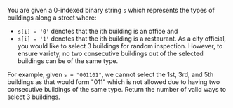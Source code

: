 You are given a 0-indexed binary string ```s``` which represents the types of buildings along a street where:

* ```s[i] = '0'``` denotes that the ith building is an office and
* ```s[i] = '1'``` denotes that the ith building is a restaurant.
As a city official, you would like to select 3 buildings for random inspection. However, to ensure variety, no two consecutive buildings out of the selected buildings can be of the same type.

For example, given ```s = "001101"```, we cannot select the 1st, 3rd, and 5th buildings as that would form "011" which is not allowed due to having two consecutive buildings of the same type.
Return the number of valid ways to select 3 buildings.
